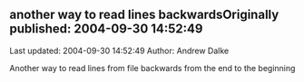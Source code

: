 ## another way to read lines backwardsOriginally published: 2004-09-30 14:52:49 
Last updated: 2004-09-30 14:52:49 
Author: Andrew Dalke 
 
Another way to read lines from file backwards from the end to the beginning